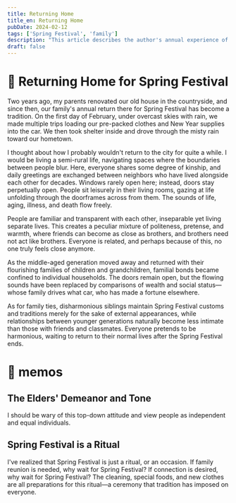 ```yaml
---
title: Returning Home
title_en: Returning Home
pubDate: 2024-02-12
tags: ['Spring Festival', 'family']
description: "This article describes the author's annual experience of returning to their hometown for Chinese New Year, exploring changes in family relationships and traditional customs."
draft: false
---
```


# 🏡 Returning Home for Spring Festival

Two years ago, my parents renovated our old house in the countryside, and since then, our family's annual return there for Spring Festival has become a tradition. On the first day of February, under overcast skies with rain, we made multiple trips loading our pre-packed clothes and New Year supplies into the car. We then took shelter inside and drove through the misty rain toward our hometown.

I thought about how I probably wouldn't return to the city for quite a while. I would be living a semi-rural life, navigating spaces where the boundaries between people blur. Here, everyone shares some degree of kinship, and daily greetings are exchanged between neighbors who have lived alongside each other for decades. Windows rarely open here; instead, doors stay perpetually open. People sit leisurely in their living rooms, gazing at life unfolding through the doorframes across from them. The sounds of life, aging, illness, and death flow freely.

People are familiar and transparent with each other, inseparable yet living separate lives. This creates a peculiar mixture of politeness, pretense, and warmth, where friends can become as close as brothers, and brothers need not act like brothers. Everyone is related, and perhaps because of this, no one truly feels close anymore.

As the middle-aged generation moved away and returned with their flourishing families of children and grandchildren, familial bonds became confined to individual households. The doors remain open, but the flowing sounds have been replaced by comparisons of wealth and social status—whose family drives what car, who has made a fortune elsewhere.

As for family ties, disharmonious siblings maintain Spring Festival customs and traditions merely for the sake of external appearances, while relationships between younger generations naturally become less intimate than those with friends and classmates. Everyone pretends to be harmonious, waiting to return to their normal lives after the Spring Festival ends.

# 📝 memos

## The Elders' Demeanor and Tone

I should be wary of this top-down attitude and view people as independent and equal individuals.

## Spring Festival is a Ritual

I've realized that Spring Festival is just a ritual, or an occasion. If family reunion is needed, why wait for Spring Festival? If connection is desired, why wait for Spring Festival? The cleaning, special foods, and new clothes are all preparations for this ritual—a ceremony that tradition has imposed on everyone.